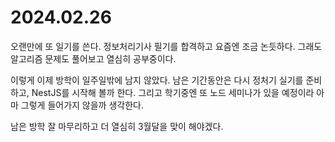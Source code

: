 # 2024.02.26

오랜만에 또 일기를 쓴다. 정보처리기사 필기를 합격하고 요즘엔 조금 논듯하다. 그래도 알고리즘 문제도 풀어보고 열심히 공부중이다.

이렇게 이제 방학이 일주일밖에 남지 않았다. 남은 기간동안은 다시 정처기 실기를 준비하고, NestJS를 시작해 볼까 한다. 그리고 학기중엔 또 노드 세미나가 있을 예정이라 아마 그렇게 들어가지 않을까 생각한다.&#x20;

남은 방학 잘 마무리하고 더 열심히 3월달을 맞이 해야겠다.
